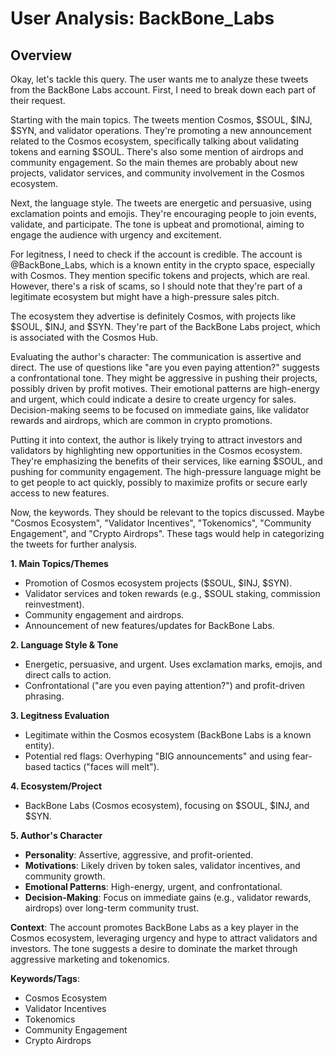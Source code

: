 # User Analysis: BackBone_Labs

## Overview

<think>
Okay, let's tackle this query. The user wants me to analyze these tweets from the BackBone Labs account. First, I need to break down each part of their request.

Starting with the main topics. The tweets mention Cosmos, $SOUL, $INJ, $SYN, and validator operations. They're promoting a new announcement related to the Cosmos ecosystem, specifically talking about validating tokens and earning $SOUL. There's also some mention of airdrops and community engagement. So the main themes are probably about new projects, validator services, and community involvement in the Cosmos ecosystem.

Next, the language style. The tweets are energetic and persuasive, using exclamation points and emojis. They're encouraging people to join events, validate, and participate. The tone is upbeat and promotional, aiming to engage the audience with urgency and excitement.

For legitness, I need to check if the account is credible. The account is @BackBone_Labs, which is a known entity in the crypto space, especially with Cosmos. They mention specific tokens and projects, which are real. However, there's a risk of scams, so I should note that they're part of a legitimate ecosystem but might have a high-pressure sales pitch.

The ecosystem they advertise is definitely Cosmos, with projects like $SOUL, $INJ, and $SYN. They're part of the BackBone Labs project, which is associated with the Cosmos Hub.

Evaluating the author's character: The communication is assertive and direct. The use of questions like "are you even paying attention?" suggests a confrontational tone. They might be aggressive in pushing their projects, possibly driven by profit motives. Their emotional patterns are high-energy and urgent, which could indicate a desire to create urgency for sales. Decision-making seems to be focused on immediate gains, like validator rewards and airdrops, which are common in crypto promotions.

Putting it into context, the author is likely trying to attract investors and validators by highlighting new opportunities in the Cosmos ecosystem. They're emphasizing the benefits of their services, like earning $SOUL, and pushing for community engagement. The high-pressure language might be to get people to act quickly, possibly to maximize profits or secure early access to new features.

Now, the keywords. They should be relevant to the topics discussed. Maybe "Cosmos Ecosystem", "Validator Incentives", "Tokenomics", "Community Engagement", and "Crypto Airdrops". These tags would help in categorizing the tweets for further analysis.
</think>

**1. Main Topics/Themes**  
- Promotion of Cosmos ecosystem projects ($SOUL, $INJ, $SYN).  
- Validator services and token rewards (e.g., $SOUL staking, commission reinvestment).  
- Community engagement and airdrops.  
- Announcement of new features/updates for BackBone Labs.  

**2. Language Style & Tone**  
- Energetic, persuasive, and urgent. Uses exclamation marks, emojis, and direct calls to action.  
- Confrontational ("are you even paying attention?") and profit-driven phrasing.  

**3. Legitness Evaluation**  
- Legitimate within the Cosmos ecosystem (BackBone Labs is a known entity).  
- Potential red flags: Overhyping "BIG announcements" and using fear-based tactics ("faces will melt").  

**4. Ecosystem/Project**  
- BackBone Labs (Cosmos ecosystem), focusing on $SOUL, $INJ, and $SYN.  

**5. Author's Character**  
- **Personality**: Assertive, aggressive, and profit-oriented.  
- **Motivations**: Likely driven by token sales, validator incentives, and community growth.  
- **Emotional Patterns**: High-energy, urgent, and confrontational.  
- **Decision-Making**: Focus on immediate gains (e.g., validator rewards, airdrops) over long-term community trust.  

**Context**: The account promotes BackBone Labs as a key player in the Cosmos ecosystem, leveraging urgency and hype to attract validators and investors. The tone suggests a desire to dominate the market through aggressive marketing and tokenomics.  

**Keywords/Tags**:  
- Cosmos Ecosystem  
- Validator Incentives  
- Tokenomics  
- Community Engagement  
- Crypto Airdrops